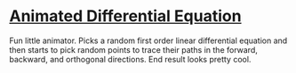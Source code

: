 # [Animated Differential Equation](https://benjaminjkern.github.io/animatediffeq)

Fun little animator. Picks a random first order linear differential equation and then starts to pick random points to trace their paths in the forward, backward, and orthogonal directions. End result looks pretty cool.
